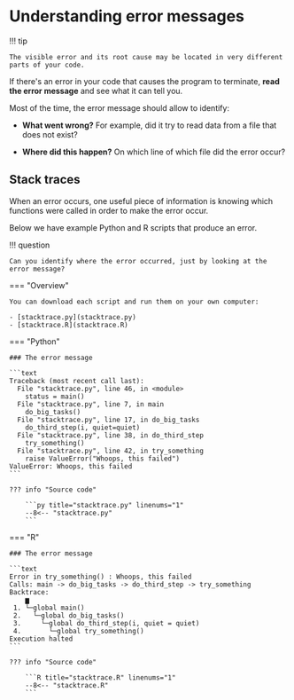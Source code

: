 # Understanding error messages

!!! tip

    The visible error and its root cause may be located in very different parts of your code.

If there's an error in your code that causes the program to terminate, **read the error message** and see what it can tell you.

Most of the time, the error message should allow to identify:

- **What went wrong?**
  For example, did it try to read data from a file that does not exist?

- **Where did this happen?**
  On which line of which file did the error occur?

## Stack traces

When an error occurs, one useful piece of information is knowing which functions were called in order to make the error occur.

Below we have example Python and R scripts that produce an error.

!!! question

    Can you identify where the error occurred, just by looking at the error message?

=== "Overview"

    You can download each script and run them on your own computer:

    - [stacktrace.py](stacktrace.py)
    - [stacktrace.R](stacktrace.R)


=== "Python"

    ### The error message

    ```text
    Traceback (most recent call last):
      File "stacktrace.py", line 46, in <module>
        status = main()
      File "stacktrace.py", line 7, in main
        do_big_tasks()
      File "stacktrace.py", line 17, in do_big_tasks
        do_third_step(i, quiet=quiet)
      File "stacktrace.py", line 38, in do_third_step
        try_something()
      File "stacktrace.py", line 42, in try_something
        raise ValueError("Whoops, this failed")
    ValueError: Whoops, this failed
    ```

    ??? info "Source code"

        ```py title="stacktrace.py" linenums="1"
        --8<-- "stacktrace.py"
        ```

=== "R"

    ### The error message

    ```text
    Error in try_something() : Whoops, this failed
    Calls: main -> do_big_tasks -> do_third_step -> try_something
    Backtrace:
        ▆
     1. └─global main()
     2.   └─global do_big_tasks()
     3.     └─global do_third_step(i, quiet = quiet)
     4.       └─global try_something()
    Execution halted
    ```

    ??? info "Source code"

        ```R title="stacktrace.R" linenums="1"
        --8<-- "stacktrace.R"
        ```
